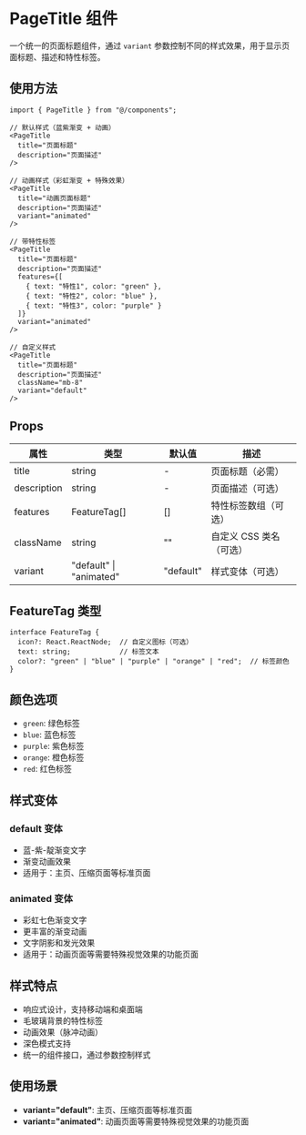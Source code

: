# PageTitle 组件

一个统一的页面标题组件，通过 `variant` 参数控制不同的样式效果，用于显示页面标题、描述和特性标签。

## 使用方法

```tsx
import { PageTitle } from "@/components";

// 默认样式（蓝紫渐变 + 动画）
<PageTitle 
  title="页面标题"
  description="页面描述"
/>

// 动画样式（彩虹渐变 + 特殊效果）
<PageTitle 
  title="动画页面标题"
  description="页面描述"
  variant="animated"
/>

// 带特性标签
<PageTitle 
  title="页面标题"
  description="页面描述"
  features={[
    { text: "特性1", color: "green" },
    { text: "特性2", color: "blue" },
    { text: "特性3", color: "purple" }
  ]}
  variant="animated"
/>

// 自定义样式
<PageTitle 
  title="页面标题"
  description="页面描述"
  className="mb-8"
  variant="default"
/>
```

## Props

| 属性 | 类型 | 默认值 | 描述 |
|------|------|--------|------|
| title | string | - | 页面标题（必需） |
| description | string | - | 页面描述（可选） |
| features | FeatureTag[] | [] | 特性标签数组（可选） |
| className | string | "" | 自定义 CSS 类名（可选） |
| variant | "default" \| "animated" | "default" | 样式变体（可选） |

## FeatureTag 类型

```tsx
interface FeatureTag {
  icon?: React.ReactNode;  // 自定义图标（可选）
  text: string;            // 标签文本
  color?: "green" | "blue" | "purple" | "orange" | "red";  // 标签颜色
}
```

## 颜色选项

- `green`: 绿色标签
- `blue`: 蓝色标签  
- `purple`: 紫色标签
- `orange`: 橙色标签
- `red`: 红色标签

## 样式变体

### default 变体
- 蓝-紫-靛渐变文字
- 渐变动画效果
- 适用于：主页、压缩页面等标准页面

### animated 变体
- 彩虹七色渐变文字
- 更丰富的渐变动画
- 文字阴影和发光效果
- 适用于：动画页面等需要特殊视觉效果的功能页面

## 样式特点

- 响应式设计，支持移动端和桌面端
- 毛玻璃背景的特性标签
- 动画效果（脉冲动画）
- 深色模式支持
- 统一的组件接口，通过参数控制样式

## 使用场景

- **variant="default"**: 主页、压缩页面等标准页面
- **variant="animated"**: 动画页面等需要特殊视觉效果的功能页面 